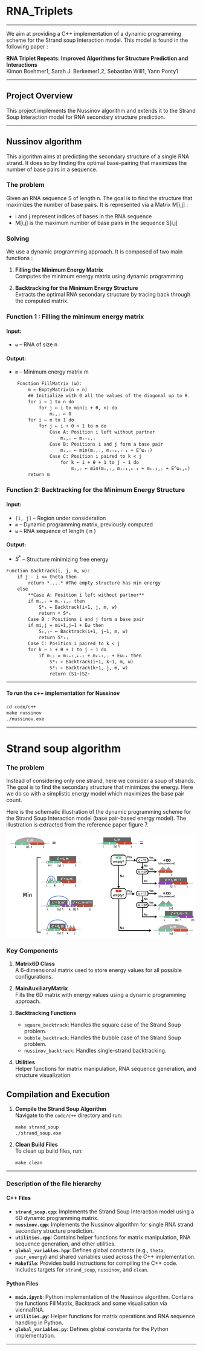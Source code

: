 # RNA_Triplets

---

We aim at providing a C++ implementation of a dynamic programming scheme for the Strand soup Interaction model. This model is found in the following paper : 

**RNA Triplet Repeats: Improved Algorithms for Structure Prediction and Interactions**  
Kimon Boehmer1, Sarah J. Berkemer1,2, Sebastian Will1, Yann Ponty1



---

## Project Overview

This project implements the Nussinov algorithm and extends it to the Strand Soup Interaction model for RNA secondary structure prediction.

___


## Nussinov algorithm

This algorithm aims at predicting the secondary structure of a single RNA strand. It does so by finding the optimal base-pairing that maximizes the number of base pairs in a sequence.

### The problem

Given an RNA sequence S of length n. The goal is to find the structure that maximizes the number of base pairs.
It is represented via a Matrix M[i,j] :
- i and j represent indices of bases in the RNA sequence
- M[i,j] is the maximum number of base pairs in the sequence S[i,j]

### Solving

We use a dynamic programming approach. It is composed of two main functions :

1. **Filling the Minimum Energy Matrix**  
   Computes the minimum energy matrix using dynamic programming.

2. **Backtracking for the Minimum Energy Structure**  
   Extracts the optimal RNA secondary structure by tracing back through the computed matrix.


### Function 1 : Filling the minimum energy matrix

#### **Input**: 
- `ω` – RNA of size n

#### **Output**:
- `m` – Minimum energy matrix m

``` 
    Fonction FillMatrix (ω):
        m ← EmptyMatrix(n × n)
        ## Initialize with 0 all the values of the diagonal up to θ.
        for i ← 1 to n do
            for j ← i to min(i + θ, n) do
                mᵢ,ⱼ ← 0
        for i ← n to 1 do
            for j ← i + θ + 1 to n do
                Case A: Position i left without partner
                    mᵢ,ⱼ ← mᵢ₊₁,ⱼ
                Case B: Positions i and j form a base pair
                    mᵢ,ⱼ ← min(mᵢ,ⱼ, mᵢ₊₁,ⱼ₋₁ + E^ωᵢⱼ)
                Case C: Position i paired to k < j
                    for k ← i + θ + 1 to j − 1 do
                        mᵢ,ⱼ ← min(mᵢ,ⱼ, mᵢ₊₁,ₖ₋₁ + mₖ₊₁,ⱼ + E^ωᵢ,ₖ)
        return m
```

### Function 2: Backtracking for the Minimum Energy Structure

#### **Input**:
- `[i, j]` – Region under consideration  
- `m` – Dynamic programming matrix, previously computed  
- `ω` – RNA sequence of length \( n \)  

#### **Output**:
- $S^*$ – Structure minimizing free energy  

```
Function Backtrack(i, j, m, w):
    if j - i <= theta then 
        return *....* #The empty structure has min energy
    else
        **Case A: Position i left without partner**
        if mᵢ,ⱼ = mᵢ₊₁,ⱼ then
            S*ᵢ ← Backtrack(i+1, j, m, w)
            return • S*ᵢ
        Case B : Positions i and j form a base pair
        if mi,j = mi+1,j−1 + Eω then
            Sᵢ,ⱼ⋆ ← Backtrack(i+1, j−1, m, w)
            return S*ᵢⱼ
        Case C: Position i paired to k < j
        for k ← i + θ + 1 to j − 1 do
            if mᵢⱼ = mᵢ₊₁,ₖ₋₁ + mₖ₊₁,ⱼ + Eωᵢₖ then
                S*₁ ← Backtrack(i+1, k−1, m, w)
                S*₂ ← Backtrack(k+1, j, m, w)
                return (S1⋆)S2⋆
```

---

#### To run the c++ implementation for Nussinov
```
cd code/c++
make nussinov
./nussinov.exe
```

---

# Strand soup algorithm

### The problem

Instead of considering only one strand, here we consider a soup of strands. The goal is to find the secondary structure that minimizes the energy. Here we do so with a simplistic energy model which maximizes the base pair count.


Here is the schematic illustration of the dynamic programming scheme for the Strand Soup Interaction model (base pair-based energy model). The illustration is extracted from the reference paper figure 7.

![schematic illustration](ressources/Strand_soup_diagram.png)


### Key Components

1. **Matrix6D Class**  
   A 6-dimensional matrix used to store energy values for all possible configurations.

2. **MainAuxiliaryMatrix**  
    Fills the 6D matrix with energy values using a dynamic programming approach.

3. **Backtracking Functions**  
   - `square_backtrack`: Handles the square case of the Strand Soup problem.
   - `bubble_backtrack`: Handles the bubble case of the Strand Soup problem.
   - `nussinov_backtrack`: Handles single-strand backtracking.

4. **Utilities**  
   Helper functions for matrix manipulation, RNA sequence generation, and structure visualization.


## Compilation and Execution

1. **Compile the Strand Soup Algorithm**  
   Navigate to the `code/c++` directory and run:
   ```
   make strand_soup
   ./strand_soup.exe
   ```


2. **Clean Build Files**  
    To clean up build files, run:
    ```
    make clean
    ```

---

### Description of the file hierarchy

#### C++ Files
- **`strand_soup.cpp`**: Implements the Strand Soup Interaction model using a 6D dynamic programming matrix.
- **`nussinov.cpp`**: Implements the Nussinov algorithm for single RNA strand secondary structure prediction.
- **`utilities.cpp`**: Contains helper functions for matrix manipulation, RNA sequence generation, and other utilities.
- **`global_variables.hpp`**: Defines global constants (e.g., `theta`, `pair_energy`) and shared variables used across the C++ implementation.
- **`Makefile`**: Provides build instructions for compiling the C++ code. Includes targets for `strand_soup`, `nussinov`, and `clean`.

#### Python Files
- **`main.ipynb`**: Python implementation of the Nussinov algorithm. Contains the functions FillMatrix, Backtrack and some visualisation via viennaRNA.
- **`utilities.py`**: Helper functions for matrix operations and RNA sequence handling in Python.
- **`global_variables.py`**: Defines global constants for the Python implementation.

---



















